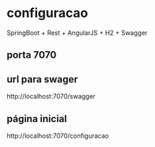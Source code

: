 # configuracao
SpringBoot + Rest + AngularJS + H2 + Swagger

## porta 7070
## url para swager
http://localhost:7070/swagger

## página inicial
http://localhost:7070/configuracao
